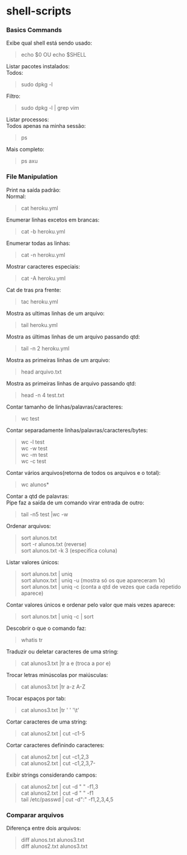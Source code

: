 # shell-scripts

### Basics Commands

Exibe qual shell está sendo usado:  
> echo $0 OU echo $SHELL  

Listar pacotes instalados:  
Todos:  
> sudo dpkg -l 

Filtro:  
> sudo dpkg -l | grep vim

Listar processos:  
Todos apenas na minha sessão:
> ps  

Mais completo: 
> ps axu  


### File Manipulation

Print na saída padrão:  
Normal:  
> cat heroku.yml  

Enumerar linhas excetos em brancas:  
> cat -b heroku.yml  

Enumerar todas as linhas:  
> cat -n heroku.yml  

Mostrar caracteres especiais:  
> cat -A heroku.yml  

Cat de tras pra frente:  
> tac heroku.yml  

Mostra as ultimas linhas de um arquivo:  
> tail heroku.yml

Mostra as últimas linhas de um arquivo passando qtd:  
> tail -n 2 heroku.yml  

Mostra as primeiras linhas de um arquivo:  
> head arquivo.txt

Mostra as primeiras linhas de arquivo passando qtd:
> head -n 4 test.txt

Contar tamanho de linhas/palavras/caracteres:  
> wc test

Contar separadamente linhas/palavras/caracteres/bytes:    
> wc -l test  
> wc -w test  
> wc -m test  
> wc -c test  

Contar vários arquivos(retorna de todos os arquivos e o total):  
> wc alunos*

Contar a qtd de palavras:  
Pipe faz a saída de um comando virar entrada de outro:  
> tail -n5 test |wc -w

Ordenar arquivos:  
> sort alunos.txt  
> sort -r alunos.txt (reverse)  
> sort alunos.txt -k 3 (especifíca coluna)  

Listar valores únicos:  
> sort alunos.txt | uniq  
> sort alunox.txt | uniq -u (mostra só os que apareceram 1x)  
> sort alunos.txt | uniq -c (conta a qtd de vezes que cada repetido aparece)  

Contar valores únicos e ordenar pelo valor que mais vezes aparece:  
> sort alunos.txt | uniq -c | sort  

Descobrir o que o comando faz:  
> whatis tr  

Traduzir ou deletar caracteres de uma string:  
> cat alunos3.txt |tr a e (troca a por e)  

Trocar letras minúscolas por maiúsculas:  
> cat alunos3.txt |tr a-z A-Z  

Trocar espaços por tab:  
> cat alunos3.txt |tr ' ' '\t'  

Cortar caracteres de uma string:  
> cat alunos2.txt | cut -c1-5  

Cortar caracteres definindo caracteres:  
> cat alunos2.txt | cut -c1,2,3  
> cat alunos2.txt | cut -c1,2,3,7-  

Exibir strings considerando campos:  
> cat alunos2.txt | cut -d " " -f1,3    
> cat alunos2.txt | cut -d " " -f1  
> tail /etc/passwd | cut -d":" -f1,2,3,4,5  


### Comparar arquivos

Diferença entre dois arquivos:  
> diff alunos.txt alunos3.txt  
> diff alunos2.txt alunos3.txt  







 






